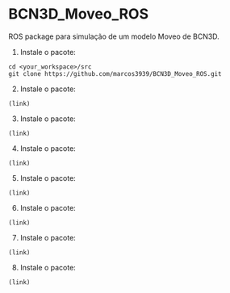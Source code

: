 # BCN3D_Moveo_ROS
ROS package para simulação de um modelo Moveo de BCN3D.
1. Instale o pacote:
``` 
cd <your_workspace>/src
git clone https://github.com/marcos3939/BCN3D_Moveo_ROS.git
```
2. Instale o pacote:
```
(link)
```
3. Instale o pacote:
``` 
(link)
```
4. Instale o pacote:
```
(link)
```
5. Instale o pacote:
``` 
(link)
```
6. Instale o pacote:
```
(link)
```
7. Instale o pacote:
``` 
(link)
```
8. Instale o pacote:
```
(link)
```

